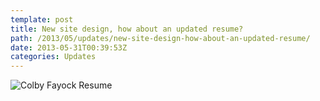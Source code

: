 ```yaml
---
template: post
title: New site design, how about an updated resume?
path: /2013/05/updates/new-site-design-how-about-an-updated-resume/
date: 2013-05-31T00:39:53Z
categories: Updates
---
```

![Colby Fayock Resume](http://cdn.colbyfayock.com/images/2013/colby-fayock-front-end-development-web-design-resume.png)